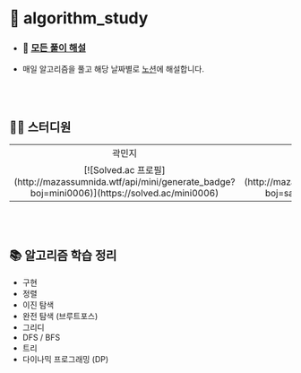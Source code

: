 # 🫧 algorithm_study

- ### 📁 [모든 풀이 해설](https://www.notion.so/00d4fae98a14456fb33aed27e073737b?v=064e34fc1a1c44679a1f16155668adb7&pvs=4)
- 매일 알고리즘을 풀고 해당 날짜별로 [노션](https://www.notion.so/aba9f8bf2a7f41d0b9b86d4c1ea905a4?pvs=4)에 해설합니다.
<!-- - 1주차부터 [solved.ac](https://solved.ac/class) 에서 Class 별 순차적으로 문제를 풀이합니다.  -->

<br/>
<br/>

## 🧑‍💻 스터디원

<table>
    <tr>
        <td align='center'>
            곽민지
        </td>
        <td align='center'>
            김주현
        </td>
    </tr>
    <tr>
        <td align='center'>
            [![Solved.ac 프로필](http://mazassumnida.wtf/api/mini/generate_badge?boj=mini0006)](https://solved.ac/mini0006)
        </td>
        <td align='center'>
            [![Solved.ac 프로필](http://mazassumnida.wtf/api/mini/generate_badge?boj=sangpok)](https://solved.ac/sangpok)
        </td>
    </tr>
</table>

<br/>
<br/>

## 📚 알고리즘 학습 정리

- 구현
- 정렬
- 이진 탐색
- 완전 탐색 (브루트포스)
- 그리디
- DFS / BFS
- 트리
- 다이나믹 프로그래밍 (DP)

<!-- [![Solved.ac Profile](http://mazassumnida.wtf/api/generate_badge?boj=mini0006)](https://solved.ac/mini0006) -->

